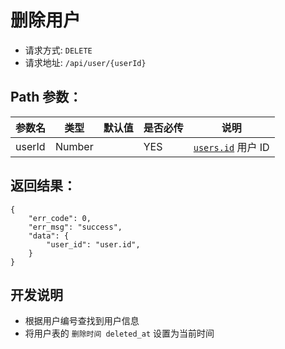 # 删除用户

- 请求方式: `DELETE`
- 请求地址: `/api/user/{userId}`

## Path 参数：

| 参数名 | 类型   | 默认值 | 是否必传 | 说明                         |
| ------ | ------ | ------ | -------- | ---------------------------- |
| userId | Number |        | YES      | [`users.id`][用户表] 用户 ID |


## 返回结果：

```js:no-line-numbers
{
    "err_code": 0,
    "err_msg": "success",
    "data": {
        "user_id": "user.id",
    }
}
```


## 开发说明

- 根据用户编号查找到用户信息
- 将用户表的 `删除时间 deleted_at` 设置为当前时间


[用户表]: ../database/user/users.md
